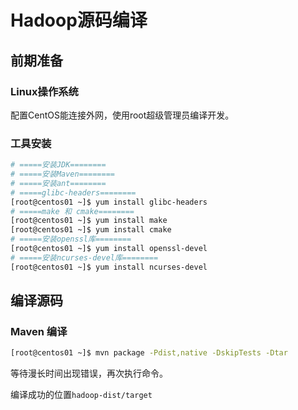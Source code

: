 # Hadoop源码编译

## 前期准备

### Linux操作系统

配置CentOS能连接外网，使用root超级管理员编译开发。

### 工具安装

```bash
# =====安装JDK========
# =====安装Maven========
# =====安装ant========
# =====glibc-headers========
[root@centos01 ~]$ yum install glibc-headers
# =====make 和 cmake========
[root@centos01 ~]$ yum install make
[root@centos01 ~]$ yum install cmake
# =====安装openssl库========
[root@centos01 ~]$ yum install openssl-devel
# =====安装ncurses-devel库========
[root@centos01 ~]$ yum install ncurses-devel
```

## 编译源码

### Maven 编译

```bash
[root@centos01 ~]$ mvn package -Pdist,native -DskipTests -Dtar
```

等待漫长时间出现错误，再次执行命令。

编译成功的位置`hadoop-dist/target`





